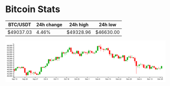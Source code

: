 # Bitcoin Stats

BTC/USDT|24h change|24h high|24h low|
|---|---|---|---|
|$49037.03|4.46%|$49328.96|$46630.00|

<img src="./chart.svg">
